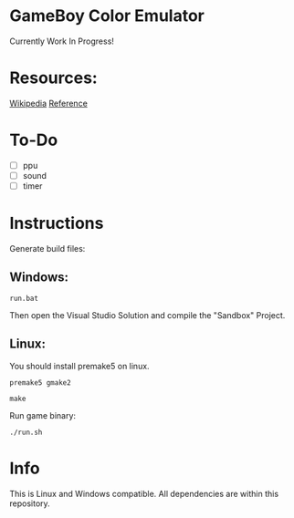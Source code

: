 # GameBoy Color Emulator

Currently Work In Progress!

# Resources:
<a href="https://en.wikipedia.org/wiki/Game_Boy_Color">Wikipedia</a>
<a href="https://gbdev.io/pandocs/Specifications.html">Reference</a>

# To-Do

- [ ] ppu
- [ ] sound
- [ ] timer

# Instructions

Generate build files:

## Windows:

```run.bat```

Then open the Visual Studio Solution and compile the "Sandbox" Project.

## Linux:

You should install premake5 on linux.

```premake5 gmake2```

```make```

Run game binary:

```./run.sh```

# Info
This is Linux and Windows compatible. All dependencies are within this repository.
